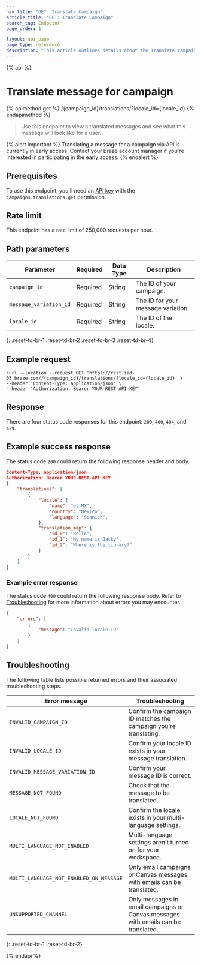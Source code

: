 ```yaml
---
nav_title: "GET: Translate Campaign"
article_title: "GET: Translate Campaign"
search_tag: Endpoint
page_order: 1

layout: api_page
page_type: reference
description: "This article outlines details about the Translate campaign or Canvas messages endpoint."
---
```


{% api %}
# Translate message for campaign
{% apimethod get %}
/{campaign_id}/translations/?locale_id={locale_id}
{% endapimethod %}

> Use this endpoint to view a translated messages and see what this message will look like for a user.

{% alert important %}
Translating a message for a campaign via API is currently in early access. Contact your Braze account manager if you're interested in participating in the early access.
{% endalert %}

## Prerequisites

To use this endpoint, you'll need an [API key]({{site.baseurl}}/api/basics#rest-api-key/) with the `campaigns.translations.get` permission.

## Rate limit

This endpoint has a rate limit of 250,000 requests per hour.

## Path parameters

| Parameter | Required | Data Type | Description |
| --------- | ---------| --------- | ----------- |
|`campaign_id`| Required | String | The ID of your campaign. |
|`message_variation_id`| Required | String | The ID for your message variation. |
|`locale_id`| Required | String | The ID of the locale. |
{: .reset-td-br-1 .reset-td-br-2 .reset-td-br-3  .reset-td-br-4}


## Example request

```
curl --location --request GET 'https://rest.iad-03.braze.com//{campaign_id}/translations/?locale_id={locale_id}' \
--header 'Content-Type: application/json' \
--header 'Authorization: Bearer YOUR-REST-API-KEY'
```

## Response

There are four status code responses for this endpoint: `200`, `400`, `404`, and `429`.

## Example success response

The status code `200` could return the following response header and body.

```json
Content-Type: application/json
Authorization: Bearer YOUR-REST-API-KEY
{
	"translations": [
		{
			"locale": {
 				"name": "es-MX",
 				"country": "Mexico",
 				"language": "Spanish",
			},
			"translation_map": {
				"id_0": "Hello",
				"id_1": "My name is Jacky",
				"id_2": "Where is the library?"
			}
		}
	]
}
```

### Example error response

The status code `400` could return the following response body. Refer to [Troubleshooting](#troubleshooting) for more information about errors you may encounter.

```json
{
	"errors": [
		{
			"message": "Invalid locale ID"
		}
	]
}
```

## Troubleshooting

The following table lists possible returned errors and their associated troubleshooting steps.

| Error message                           | Troubleshooting                                                                    |
|-----------------------------------------|------------------------------------------------------------------------------------|
| `INVALID_CAMPAIGN_ID`                   | Confirm the campaign ID matches the campaign you're translating.                   |
| `INVALID_LOCALE_ID`                     | Confirm your locale ID exists in your message translation.                         |
| `INVALID_MESSAGE_VARIATION_ID`          | Confirm your message ID is correct.                                                |
| `MESSAGE_NOT_FOUND`                     | Check that the message to be translated.                                           |
| `LOCALE_NOT_FOUND`                      | Confirm the locale exists in your multi-language settings.                         |
| `MULTI_LANGUAGE_NOT_ENABLED`            | Multi-language settings aren't turned on for your workspace.                       |
| `MULTI_LANGUAGE_NOT_ENABLED_ON_MESSAGE` | Only email campaigns or Canvas messages with emails can be translated.             |
| `UNSUPPORTED_CHANNEL`                   | Only messages in email campaigns or Canvas messages with emails can be translated. |
{: .reset-td-br-1 .reset-td-br-2}

{% endapi %}